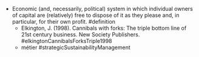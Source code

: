 - Economic (and, necessarily, political) system in which individual owners of capital are (relatively) free to dispose of it as they please and, in particular, for their own profit. #definition
	- Elkington, J. (1998). Cannibals with forks: The triple bottom line of 21st century business. New Society Publishers. #elkingtonCannibalsForksTriple1998
	- métier #strategicSustainabilityManagement